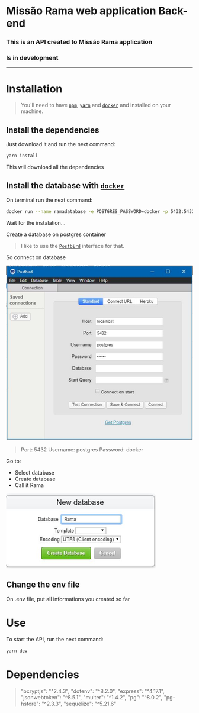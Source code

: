 # Missão Rama web application Back-end 


### This is an API created to Missão Rama application

### Is in development

---

# Installation

>You'll need to have [`npm`](https://www.npmjs.com/), [`yarn`](https://yarnpkg.com/) and [`docker`](https://www.docker.com/)  and installed on your machine. 

## Install the dependencies

Just download it and run the next command:

```bash
yarn install
```

This will download all the dependencies

## Install the database with [`docker`](https://www.docker.com/)

On terminal run the next command:

```bash
docker run --name ramadatabase -e POSTGRES_PASSWORD=docker -p 5432:5432 -d postgres:11
```
Wait for the instalation...

Create a database on postgres container

>I like to use the [`Postbird`](https://www.electronjs.org/apps/postbird) interface for that.

So connect on database

![](./src/assets/readmeFiles/img1.jpg)

>Port: 5432
>Username: postgres
>Password: docker

Go to:
- Select database
- Create database
- Call it Rama

![](./src/assets/readmeFiles/img2.jpg)

## Change the env file

On .env file, put all informations you created so far

# Use

To start the API, run the next command:

```bash
yarn dev
```


# Dependencies

>    "bcryptjs": "^2.4.3",
>   "dotenv": "^8.2.0",
>    "express": "^4.17.1",
>    "jsonwebtoken": "^8.5.1",
>    "multer": "^1.4.2",
>    "pg": "^8.0.2",
>    "pg-hstore": "^2.3.3",
>    "sequelize": "^5.21.6"